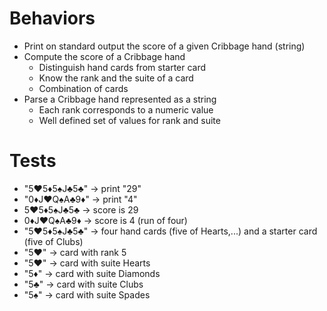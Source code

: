 # Behaviors

- Print on standard output the score of a given Cribbage hand (string)
- Compute the score of a Cribbage hand
  - Distinguish hand cards from starter card
  - Know the rank and the suite of a card
  - Combination of cards
- Parse a Cribbage hand represented as a string
    - Each rank corresponds to a numeric value
    - Well defined set of values for rank and suite

# Tests

- "5♥5♦5♠J♣5♣" -> print "29"
- "0♦J♥Q♠A♣9♦" -> print "4"
- 5♥5♦5♠J♣5♣ -> score is 29
- 0♦J♥Q♠A♣9♦ -> score is 4 (run of four)
- "5♥5♦5♠J♣5♣" -> four hand cards (five of Hearts,...) and a starter card (five of Clubs)
- "5♥" -> card with rank 5
- "5♥" -> card with suite Hearts
- "5♦" -> card with suite Diamonds
- "5♣" -> card with suite Clubs
- "5♠" -> card with suite Spades